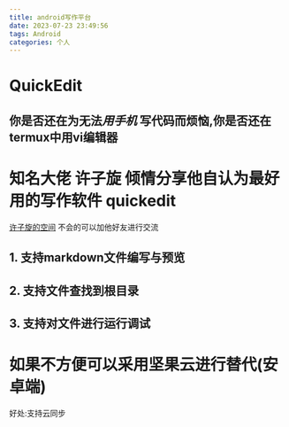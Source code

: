 ```yaml
---
title: android写作平台
date: 2023-07-23 23:49:56
tags: Android
categories: 个人
---
```

# QuickEdit
## 你是否还在为无法*用手机* 写代码而烦恼,你是否还在termux中用vi编辑器
# 知名大佬   **许子旋**  倾情分享他自认为最好用的写作软件 quickedit
[许子旋的空间](https://user.qzone.qq.com/1462586668?source=namecardhoverqzone) 不会的可以加他好友进行交流

## 1. 支持markdown文件编写与预览
## 2. 支持文件查找到根目录
## 3. 支持对文件进行运行调试

# 如果不方便可以采用坚果云进行替代(安卓端)
好处:支持云同步